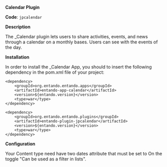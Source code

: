 **Calendar Plugin**

**Code**: ```jpcalendar```

**Description**

The _Calendar plugin lets users to share activities, events, and news through a calendar on a monthly bases. Users can see with the events of the day.

**Installation**

In order to install the _Calendar App, you should to insert the following dependency in the pom.xml file of your project:

```
<dependency>
    <groupId>org.entando.entando.apps</groupId>
    <artifactId>entando-app-calendar</artifactId>
    <version>${entando.version}</version>
    <type>war</type>
</dependency>
        
<dependency>
    <groupId>org.entando.entando.plugins</groupId>
    <artifactId>entando-plugin-jpcalendar</artifactId>
    <version>${entando.version}</version>
    <type>war</type>
</dependency>

```

**Configuration**

Your Content type need have two dates attribute that must be set to On the toggle "Can be used as a filter in lists". 

